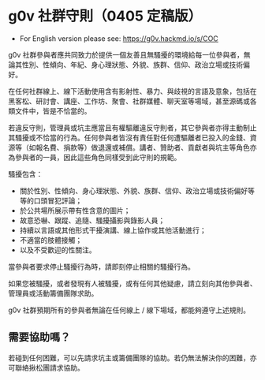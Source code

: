 # g0v 社群守則（0405 定稿版）

* For English version please see: https://g0v.hackmd.io/s/COC

g0v 社群參與者應共同致力於提供一個友善且無騷擾的環境給每一位參與者，無論其性別、性傾向、年紀、身心理狀態、外貌、族群、信仰、政治立場或技術偏好。

在任何社群線上、線下活動使用含有影射性、暴力、與歧視的言語及意象，包括在黑客松、研討會、講座、工作坊、聚會、社群媒體、聊天室等場域，甚至源碼或各類文件中，皆是不恰當的。

若違反守則，管理員或坑主應當且有權驅離違反守則者，其它參與者亦得主動制止其騷擾或不恰當的行為。任何參與者皆沒有責任對任何遭驅離者已投入的金錢、資源等（如報名費、捐款等）做退還或補償。講者、贊助者、貢獻者與坑主等角色亦為參與者的一員，因此這些角色同樣受到此守則的規範。

騷擾包含：

* 關於性別、性傾向、身心理狀態、外貌、族群、信仰、政治立場或技術偏好等等的口頭冒犯評論；
* 於公共場所展示帶有性含意的圖片；
* 故意恐嚇、跟蹤、追隨、騷擾攝影與錄影人員；
* 持續以言語或其他形式干擾演講、線上協作或其他活動進行；
* 不適當的肢體接觸；
* 以及不受歡迎的性關注。

當參與者要求停止騷擾行為時，請即刻停止相關的騷擾行為。

如果您被騷擾，或者發現有人被騷擾，或有任何其他疑慮，請立刻向其他參與者、管理員或活動籌備團隊求助。

g0v 社群預期所有的參與者無論在任何線上 / 線下場域，都能夠遵守上述規則。

## 需要協助嗎？
若碰到任何困難，可以先請求坑主或籌備團隊的協助。若仍無法解決你的困難，亦可聯絡揪松團請求協助。 
